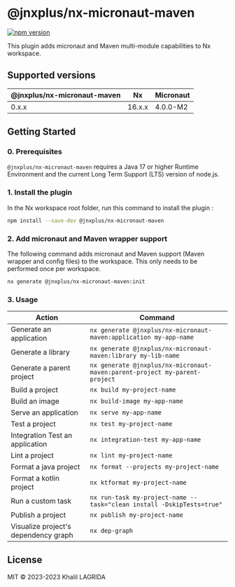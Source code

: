 # @jnxplus/nx-micronaut-maven

[![npm version](https://badge.fury.io/js/@jnxplus%2Fnx-micronaut-maven.svg)](https://badge.fury.io/js/@jnxplus%2Fnx-micronaut-maven)

This plugin adds micronaut and Maven multi-module capabilities to Nx workspace.

## Supported versions

| @jnxplus/nx-micronaut-maven | Nx     | Micronaut |
| --------------------------- | ------ | --------- |
| 0.x.x                       | 16.x.x | 4.0.0-M2  |

## Getting Started

### 0. Prerequisites

`@jnxplus/nx-micronaut-maven` requires a Java 17 or higher Runtime Environment and the current Long Term Support (LTS) version of node.js.

### 1. Install the plugin

In the Nx workspace root folder, run this command to install the plugin :

```bash
npm install --save-dev @jnxplus/nx-micronaut-maven
```

### 2. Add micronaut and Maven wrapper support

The following command adds micronaut and Maven support (Maven wrapper and config files) to the workspace. This only needs to be performed once per workspace.

```bash
nx generate @jnxplus/nx-micronaut-maven:init
```

### 3. Usage

| Action                               | Command                                                                    |
| ------------------------------------ | -------------------------------------------------------------------------- |
| Generate an application              | `nx generate @jnxplus/nx-micronaut-maven:application my-app-name`          |
| Generate a library                   | `nx generate @jnxplus/nx-micronaut-maven:library my-lib-name`              |
| Generate a parent project            | `nx generate @jnxplus/nx-micronaut-maven:parent-project my-parent-project` |
| Build a project                      | `nx build my-project-name`                                                 |
| Build an image                       | `nx build-image my-app-name`                                               |
| Serve an application                 | `nx serve my-app-name`                                                     |
| Test a project                       | `nx test my-project-name`                                                  |
| Integration Test an application      | `nx integration-test my-app-name`                                          |
| Lint a project                       | `nx lint my-project-name`                                                  |
| Format a java project                | `nx format --projects my-project-name`                                     |
| Format a kotlin project              | `nx ktformat my-project-name`                                              |
| Run a custom task                    | `nx run-task my-project-name --task="clean install -DskipTests=true"`      |
| Publish a project                    | `nx publish my-project-name`                                               |
| Visualize project's dependency graph | `nx dep-graph`                                                             |

## License

MIT © 2023-2023 Khalil LAGRIDA
